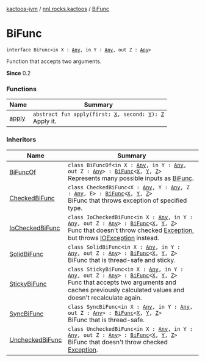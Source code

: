 [kactoos-jvm](../../index.md) / [nnl.rocks.kactoos](../index.md) / [BiFunc](./index.md)

# BiFunc

`interface BiFunc<in X : `[`Any`](https://kotlinlang.org/api/latest/jvm/stdlib/kotlin/-any/index.html)`, in Y : `[`Any`](https://kotlinlang.org/api/latest/jvm/stdlib/kotlin/-any/index.html)`, out Z : `[`Any`](https://kotlinlang.org/api/latest/jvm/stdlib/kotlin/-any/index.html)`>`

Function that accepts two arguments.

**Since**
0.2

### Functions

| Name | Summary |
|---|---|
| [apply](apply.md) | `abstract fun apply(first: `[`X`](index.md#X)`, second: `[`Y`](index.md#Y)`): `[`Z`](index.md#Z)<br>Apply it. |

### Inheritors

| Name | Summary |
|---|---|
| [BiFuncOf](../../nnl.rocks.kactoos.func/-bi-func-of/index.md) | `class BiFuncOf<in X : `[`Any`](https://kotlinlang.org/api/latest/jvm/stdlib/kotlin/-any/index.html)`, in Y : `[`Any`](https://kotlinlang.org/api/latest/jvm/stdlib/kotlin/-any/index.html)`, out Z : `[`Any`](https://kotlinlang.org/api/latest/jvm/stdlib/kotlin/-any/index.html)`> : `[`BiFunc`](./index.md)`<`[`X`](../../nnl.rocks.kactoos.func/-bi-func-of/index.md#X)`, `[`Y`](../../nnl.rocks.kactoos.func/-bi-func-of/index.md#Y)`, `[`Z`](../../nnl.rocks.kactoos.func/-bi-func-of/index.md#Z)`>`<br>Represents many possible inputs as [BiFunc](./index.md). |
| [CheckedBiFunc](../../nnl.rocks.kactoos.func/-checked-bi-func/index.md) | `class CheckedBiFunc<X : `[`Any`](https://kotlinlang.org/api/latest/jvm/stdlib/kotlin/-any/index.html)`, Y : `[`Any`](https://kotlinlang.org/api/latest/jvm/stdlib/kotlin/-any/index.html)`, Z : `[`Any`](https://kotlinlang.org/api/latest/jvm/stdlib/kotlin/-any/index.html)`, E> : `[`BiFunc`](./index.md)`<`[`X`](../../nnl.rocks.kactoos.func/-checked-bi-func/index.md#X)`, `[`Y`](../../nnl.rocks.kactoos.func/-checked-bi-func/index.md#Y)`, `[`Z`](../../nnl.rocks.kactoos.func/-checked-bi-func/index.md#Z)`>`<br>BiFunc that throws exception of specified type. |
| [IoCheckedBiFunc](../../nnl.rocks.kactoos.func/-io-checked-bi-func/index.md) | `class IoCheckedBiFunc<in X : `[`Any`](https://kotlinlang.org/api/latest/jvm/stdlib/kotlin/-any/index.html)`, in Y : `[`Any`](https://kotlinlang.org/api/latest/jvm/stdlib/kotlin/-any/index.html)`, out Z : `[`Any`](https://kotlinlang.org/api/latest/jvm/stdlib/kotlin/-any/index.html)`> : `[`BiFunc`](./index.md)`<`[`X`](../../nnl.rocks.kactoos.func/-io-checked-bi-func/index.md#X)`, `[`Y`](../../nnl.rocks.kactoos.func/-io-checked-bi-func/index.md#Y)`, `[`Z`](../../nnl.rocks.kactoos.func/-io-checked-bi-func/index.md#Z)`>`<br>Func that doesn't throw checked [Exception](https://kotlinlang.org/api/latest/jvm/stdlib/kotlin/-exception/index.html), but throws [IOException](http://docs.oracle.com/javase/8/docs/api/java/io/IOException.html) instead. |
| [SolidBiFunc](../../nnl.rocks.kactoos.func/-solid-bi-func/index.md) | `class SolidBiFunc<in X : `[`Any`](https://kotlinlang.org/api/latest/jvm/stdlib/kotlin/-any/index.html)`, in Y : `[`Any`](https://kotlinlang.org/api/latest/jvm/stdlib/kotlin/-any/index.html)`, out Z : `[`Any`](https://kotlinlang.org/api/latest/jvm/stdlib/kotlin/-any/index.html)`> : `[`BiFunc`](./index.md)`<`[`X`](../../nnl.rocks.kactoos.func/-solid-bi-func/index.md#X)`, `[`Y`](../../nnl.rocks.kactoos.func/-solid-bi-func/index.md#Y)`, `[`Z`](../../nnl.rocks.kactoos.func/-solid-bi-func/index.md#Z)`>`<br>BiFunc that is thread-safe and sticky. |
| [StickyBiFunc](../../nnl.rocks.kactoos.func/-sticky-bi-func/index.md) | `class StickyBiFunc<in X : `[`Any`](https://kotlinlang.org/api/latest/jvm/stdlib/kotlin/-any/index.html)`, in Y : `[`Any`](https://kotlinlang.org/api/latest/jvm/stdlib/kotlin/-any/index.html)`, out Z : `[`Any`](https://kotlinlang.org/api/latest/jvm/stdlib/kotlin/-any/index.html)`> : `[`BiFunc`](./index.md)`<`[`X`](../../nnl.rocks.kactoos.func/-sticky-bi-func/index.md#X)`, `[`Y`](../../nnl.rocks.kactoos.func/-sticky-bi-func/index.md#Y)`, `[`Z`](../../nnl.rocks.kactoos.func/-sticky-bi-func/index.md#Z)`>`<br>Func that accepts two arguments and caches previously calculated values and doesn't recalculate again. |
| [SyncBiFunc](../../nnl.rocks.kactoos.func/-sync-bi-func/index.md) | `class SyncBiFunc<in X : `[`Any`](https://kotlinlang.org/api/latest/jvm/stdlib/kotlin/-any/index.html)`, in Y : `[`Any`](https://kotlinlang.org/api/latest/jvm/stdlib/kotlin/-any/index.html)`, out Z : `[`Any`](https://kotlinlang.org/api/latest/jvm/stdlib/kotlin/-any/index.html)`> : `[`BiFunc`](./index.md)`<`[`X`](../../nnl.rocks.kactoos.func/-sync-bi-func/index.md#X)`, `[`Y`](../../nnl.rocks.kactoos.func/-sync-bi-func/index.md#Y)`, `[`Z`](../../nnl.rocks.kactoos.func/-sync-bi-func/index.md#Z)`>`<br>BiFunc that is thread-safe. |
| [UncheckedBiFunc](../../nnl.rocks.kactoos.func/-unchecked-bi-func/index.md) | `class UncheckedBiFunc<in X : `[`Any`](https://kotlinlang.org/api/latest/jvm/stdlib/kotlin/-any/index.html)`, in Y : `[`Any`](https://kotlinlang.org/api/latest/jvm/stdlib/kotlin/-any/index.html)`, out Z : `[`Any`](https://kotlinlang.org/api/latest/jvm/stdlib/kotlin/-any/index.html)`> : `[`BiFunc`](./index.md)`<`[`X`](../../nnl.rocks.kactoos.func/-unchecked-bi-func/index.md#X)`, `[`Y`](../../nnl.rocks.kactoos.func/-unchecked-bi-func/index.md#Y)`, `[`Z`](../../nnl.rocks.kactoos.func/-unchecked-bi-func/index.md#Z)`>`<br>BiFunc that doesn't throw checked [Exception](https://kotlinlang.org/api/latest/jvm/stdlib/kotlin/-exception/index.html). |
